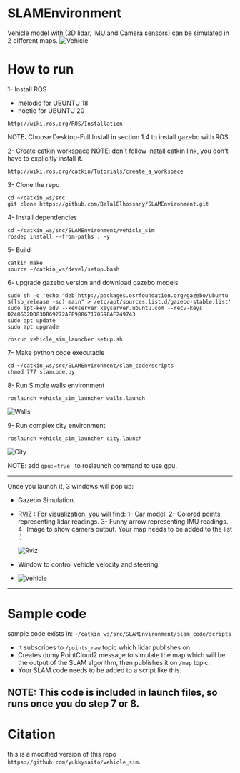 # SLAMEnvironment

Vehicle model with (3D lidar, IMU and Camera sensors) can be simulated in 2 different maps.
![ Vehicle ](https://github.com/BelalElhossany/SLAMEnvironment/blob/main/images/vehicle.PNG)

# How to run

1- Install ROS
  - melodic for UBUNTU 18
  - noetic for UBUNTU 20
 ```
 http://wiki.ros.org/ROS/Installation
 ```
 NOTE: Choose Desktop-Full Install in section 1.4 to install gazebo with ROS
 
 2- Create catkin workspace
 NOTE: don't follow install catkin link, you don't have to explicitly install it.
 ```
 http://wiki.ros.org/catkin/Tutorials/create_a_workspace
 ```
 
 3- Clone the repo
 ```
 cd ~/catkin_ws/src
 git clone https://github.com/BelalElhossany/SLAMEnvironment.git
 ```
 
 4- Install dependencies
 ```
 cd ~/catkin_ws/src/SLAMEnvironment/vehicle_sim
 rosdep install --from-paths . -y
 ```
 
 5- Build
 ```
 catkin_make
 source ~/catkin_ws/devel/setup.bash
 ```
 6- upgrade gazebo version and download gazebo models
 ```
sudo sh -c 'echo "deb http://packages.osrfoundation.org/gazebo/ubuntu $(lsb_release -sc) main" > /etc/apt/sources.list.d/gazebo-stable.list'
sudo apt-key adv --keyserver keyserver.ubuntu.com --recv-keys D2486D2DD83DB69272AFE98867170598AF249743
sudo apt update
sudo apt upgrade
 ```
 ```
 rosrun vehicle_sim_launcher setup.sh
 ```
 
 7- Make python code executable
 ```
 cd ~/catkin_ws/src/SLAMEnvironment/slam_code/scripts
 chmod 777 slamcode.py
 ```
 8- Run Simple walls environment
 ```
 roslaunch vehicle_sim_launcher walls.launch
 ```
 ![ Walls ](https://github.com/BelalElhossany/SLAMEnvironment/blob/main/images/walls.PNG)
 
 9- Run complex city environment
 ```
 roslaunch vehicle_sim_launcher city.launch
 ```
 ![ City ](https://github.com/BelalElhossany/SLAMEnvironment/blob/main/images/city.PNG)
 
 NOTE: add ```gpu:=true ``` to roslaunch command to use gpu.

-------------------------------------------------------------------------------------------
Once you launch it, 3 windows will pop up:
  - Gazebo Simulation.
  - RVIZ : For visualization, you will find:
    1- Car model.
    2- Colored points representing lidar readings.
    3- Funny arrow representing IMU readings.
    4- Image to show camera output.
    Your map needs to be added to the list :)
    
    ![ Rviz ](https://github.com/BelalElhossany/SLAMEnvironment/blob/main/images/rviz.PNG)
  - Window to control vehicle velocity and steering.
  - 
    ![ Vehicle ](https://github.com/BelalElhossany/SLAMEnvironment/blob/main/images/control.PNG)

-------------------------------------------------------------------------------------------
# Sample code
sample code exists in: ```~/catkin_ws/src/SLAMEnvironment/slam_code/scripts```
  - It subscribes to ```/points_raw``` topic which lidar publishes on.
  - Creates dumy PointCloud2 message to simulate the map which will be the output of the SLAM algorithm, then publishes it on ```/map``` topic.
  - Your SLAM code needs to be added to a script like this.

NOTE: This code is included in launch files, so runs once you do step 7 or 8.
-------------------------------------------------------------------------------------------
# Citation

this is a modified version of this repo ```https://github.com/yukkysaito/vehicle_sim```.
